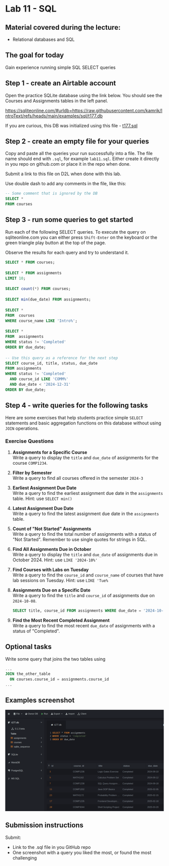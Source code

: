 # Lab 11 - SQL



## Material covered during the lecture:
- Relational databases and SQL

## The goal for today
Gain experience running simple SQL SELECT queries


## Step 1 - create an Airtable account
Open the practice SQLite database using the link below.
You should see the Courses and Assignments tables in the left panel.

https://sqliteonline.com/#urldb=https://raw.githubusercontent.com/kamrik/IntroText/refs/heads/main/examples/sql/t177.db

If you are curious, this DB was initialized using this file - [t177.sql](../examples/sql/t177.sql)

## Step 2 - create an empty file for your queries
Copy and paste all the queries your run successfully into a file. 
The file name should end with `.sql`, for example
`lab11.sql`. 
Either create it directly in you repo on github.com or place it in the repo when done.

Submit a link to this file on D2L when done with this lab.

Use double dash to add any comments in the file, like this:

```sql
-- Some comment that is ignored by the DB
SELECT * 
FROM courses
``` 

## Step 3 - run some queries to get started
Run each of the following SELECT queries.
To execute the query on sqliteonline.com you can either press `Shift-Enter` on the keyboard or the green triangle play button at the top of the page.

Observe the results for each query and try to understand it.

```sql
SELECT * FROM courses;

SELECT * FROM assignments
LIMIT 10; 

SELECT count(*) FROM courses;

SELECT min(due_date) FROM assignments;

SELECT *
FROM  courses
WHERE course_name LIKE 'Intro%';

SELECT *
FROM  assignments
WHERE status != 'Completed'
ORDER BY due_date;

-- Use this query as a reference for the next step
SELECT course_id, title, status, due_date
FROM assignments
WHERE status != 'Completed'	
  AND course_id LIKE 'COMM%'
  AND due_date < '2024-12-31'
ORDER BY due_date;
```

## Step 4 - write queries for the following tasks
Here are some exercises that help students practice simple `SELECT` statements and basic aggregation functions on this database without using `JOIN` operations. 

### Exercise Questions


1. **Assignments for a Specific Course**  
   Write a query to display the `title` and `due_date` of assignments for the course `COMP1234`.


2. **Filter by Semester**  
   Write a query to find all courses offered in the semester `2024-3`


3. **Earliest Assignment Due Date**  
   Write a query to find the earliest assignment due date in the `assignments` table. Hint: use `SELECT min()`

   
4. **Latest Assignment Due Date**  
   Write a query to find the latest assignment due date in the `assignments` table.

   

7. **Count of "Not Started" Assignments**  
   Write a query to find the total number of assignments with a status of "Not Started". Remember to use single quotes for strings in SQL.


8. **Find All Assignments Due in October**  
   Write a query to display the `title` and `due_date` of assignments due in October 2024. Hint: use `LIKE '2024-10%'`

2. **Find Courses with Labs on Tuesday**  
   Write a query to find the `course_id` and `course_name` of courses that have lab sessions on Tuesday. Hint: use `LIKE 'Tue%`

12. **Assignments Due on a Specific Date**  
    Write a query to find the `title` and `course_id` of assignments due on `2024-10-08`.

    ```sql
    SELECT title, course_id FROM assignments WHERE due_date = '2024-10-08';
    ```

13. **Find the Most Recent Completed Assignment**  
    Write a query to find the most recent `due_date` of assignments with a status of "Completed".



## Optional tasks
Write some query that joins the two tables using
```sql
...
JOIN the_other_table 
  ON courses.course_id = assignments.course_id
...
```


## Examples screenshot

![](img/sqliteonline.png)


## Submission instructions
Submit:
 - Link to the .sql file in you GitHub repo
 - One screenshot with a query you liked the most, or found the most challenging
